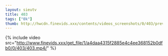 ```yaml
--- 
layout: sieutv
title: 403
tags: ["0k"]
thumb: http://hwcdn.finevids.xxx/contents/videos_screenshots/0/403/preview.mp4.jpg
---
```

{% include video src="http://www.finevids.xxx/get_file/1/a4daa4315f2885e4c4ee368152b0dfb0/0/403/403.mp4/" %} 
